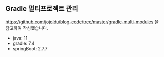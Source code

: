 ## Gradle 멀티프로젝트 관리

https://github.com/jojoldu/blog-code/tree/master/gradle-multi-modules 을 참고하여 작성했습니다.

- java: 11
- gradle: 7.4
- springBoot: 2.7.7
